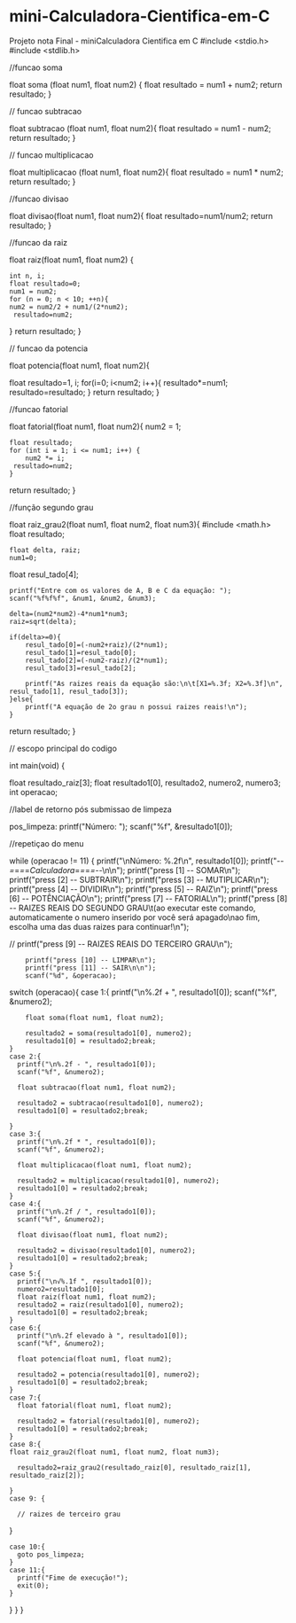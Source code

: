 # mini-Calculadora-Cientifica-em-C
Projeto nota Final  - miniCalculadora Cientifica em C
#include <stdio.h>
#include <stdlib.h>

  //funcao soma

float soma (float num1, float num2)
{
    float resultado = num1 + num2;
    return resultado;
}

// funcao subtracao

float subtracao (float num1, float num2){
float resultado = num1 - num2;
    return resultado;
}

// funcao multiplicacao

float multiplicacao (float num1, float num2){
float resultado = num1 * num2;
    return resultado;
}

//funcao divisao

float divisao(float num1, float num2){
  float resultado=num1/num2;
  return resultado;
}

//funcao da raiz

float raiz(float num1, float num2) {

    int n, i; 
    float resultado=0;
    num1 = num2;
    for (n = 0; n < 10; ++n){
    num2 = num2/2 + num1/(2*num2);
     resultado=num2;
   }
  return resultado;
  }

// funcao da potencia

float potencia(float num1, float num2){
  
   float resultado=1, i; 
   for(i=0; i<num2; i++){
   resultado*=num1;
	 resultado=resultado;
   }
  return resultado;
}

//funcao fatorial

float fatorial(float num1, float num2){
num2 = 1;

    float resultado;
    for (int i = 1; i <= num1; i++) {
        num2 *= i;
     resultado=num2;
    }
  return resultado; 
  }

//função segundo grau

float raiz_grau2(float num1, float num2, float num3){
#include <math.h>
  float resultado;

    float delta, raiz;
    num1=0;
  float resul_tado[4];
  
    printf("Entre com os valores de A, B e C da equação: ");
    scanf("%f%f%f", &num1, &num2, &num3);

    delta=(num2*num2)-4*num1*num3;
    raiz=sqrt(delta);

    if(delta>=0){
        resul_tado[0]=(-num2+raiz)/(2*num1);
        resul_tado[1]=resul_tado[0];
        resul_tado[2]=(-num2-raiz)/(2*num1);
        resul_tado[3]=resul_tado[2];

        printf("As raizes reais da equação são:\n\t[X1=%.3f; X2=%.3f]\n", resul_tado[1], resul_tado[3]);
    }else{
        printf("A equação de 2o grau n possui raizes reais!\n");
    }
return resultado; 
  }


// escopo principal do codigo

int main(void) {
    
float resultado_raiz[3];
float resultado1[0], resultado2, numero2, numero3;
int operacao;

//label de retorno pós submissao de limpeza

pos_limpeza:
printf("Número: ");
scanf("%f", &resultado1[0]);

//repetiçao do menu

while (operacao != 11)
{
    printf("\nNúmero: %.2f\n", resultado1[0]);
   printf("--*=*=*=*=*Calculadora*=*=*=*=*--\n\n");
        printf("press [1] -- SOMAR\n");
        printf("press [2] -- SUBTRAIR\n");
        printf("press [3] -- MUTIPLICAR\n");
        printf("press [4] -- DIVIDIR\n");
        printf("press [5] -- RAIZ\n");
        printf("press [6] -- POTÊNCIAÇÃO\n");
        printf("press [7] -- FATORIAL\n");
        printf("press [8] -- RAIZES REAIS DO SEGUNDO GRAU\t(ao executar este comando, automaticamente o numero inserido por você será apagado\nao fim, escolha uma das duas raizes para continuar!\n");

//  printf("press [9] -- RAIZES REAIS DO TERCEIRO GRAU\n");

        printf("press [10] -- LIMPAR\n");
        printf("press [11] -- SAIR\n\n");
    	scanf("%d", &operacao);

  switch (operacao){
    case 1:{
      printf("\n%.2f + ", resultado1[0]);
        scanf("%f", &numero2);



        float soma(float num1, float num2);

        resultado2 = soma(resultado1[0], numero2);
        resultado1[0] = resultado2;break;
    }
    case 2:{
      printf("\n%.2f - ", resultado1[0]);
      scanf("%f", &numero2);

      float subtracao(float num1, float num2);

      resultado2 = subtracao(resultado1[0], numero2);
      resultado1[0] = resultado2;break;
      
    }
    case 3:{
      printf("\n%.2f * ", resultado1[0]);
      scanf("%f", &numero2);

      float multiplicacao(float num1, float num2);

      resultado2 = multiplicacao(resultado1[0], numero2);
      resultado1[0] = resultado2;break;
    }
    case 4:{
      printf("\n%.2f / ", resultado1[0]);
      scanf("%f", &numero2);

      float divisao(float num1, float num2);

      resultado2 = divisao(resultado1[0], numero2);
      resultado1[0] = resultado2;break;
    }
    case 5:{
      printf("\n√%.1f ", resultado1[0]);
      numero2=resultado1[0];
      float raiz(float num1, float num2);
      resultado2 = raiz(resultado1[0], numero2);
      resultado1[0] = resultado2;break;
    }
    case 6:{
      printf("\n%.2f elevado à ", resultado1[0]);
      scanf("%f", &numero2);

      float potencia(float num1, float num2);

      resultado2 = potencia(resultado1[0], numero2);
      resultado1[0] = resultado2;break;
    }
    case 7:{
      float fatorial(float num1, float num2);

      resultado2 = fatorial(resultado1[0], numero2);
      resultado1[0] = resultado2;break;
    }
    case 8:{
    float raiz_grau2(float num1, float num2, float num3);

      resultado2=raiz_grau2(resultado_raiz[0], resultado_raiz[1], resultado_raiz[2]);
      
    }
    case 9: {
      
      // raizes de terceiro grau
   
   }
    
    case 10:{
      goto pos_limpeza;
    }
    case 11:{
      printf("Fime de execução!");
      exit(0);
    }
  }
 }
}
